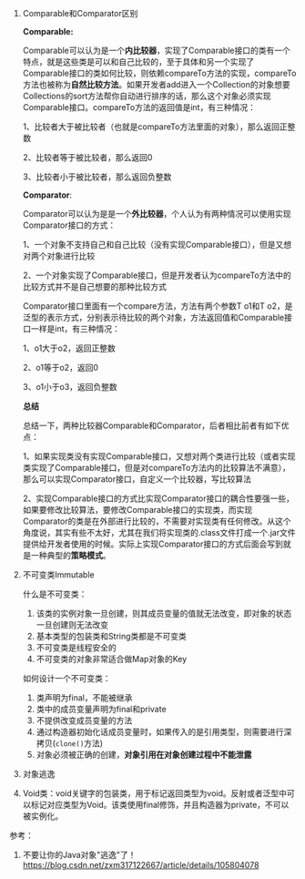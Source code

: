 1. Comparable和Comparator区别

   **Comparable:**

   Comparable可以认为是一个**内比较器**，实现了Comparable接口的类有一个特点，就是这些类是可以和自己比较的，至于具体和另一个实现了Comparable接口的类如何比较，则依赖compareTo方法的实现，compareTo方法也被称为**自然比较方法**。如果开发者add进入一个Collection的对象想要Collections的sort方法帮你自动进行排序的话，那么这个对象必须实现Comparable接口。compareTo方法的返回值是int，有三种情况：

   1、比较者大于被比较者（也就是compareTo方法里面的对象），那么返回正整数

   2、比较者等于被比较者，那么返回0

   3、比较者小于被比较者，那么返回负整数

   **Comparator**:

   Comparator可以认为是是一个**外比较器**，个人认为有两种情况可以使用实现Comparator接口的方式：

   1、一个对象不支持自己和自己比较（没有实现Comparable接口），但是又想对两个对象进行比较

   2、一个对象实现了Comparable接口，但是开发者认为compareTo方法中的比较方式并不是自己想要的那种比较方式

   Comparator接口里面有一个compare方法，方法有两个参数T o1和T o2，是泛型的表示方式，分别表示待比较的两个对象，方法返回值和Comparable接口一样是int，有三种情况：

   1、o1大于o2，返回正整数

   2、o1等于o2，返回0

   3、o1小于o3，返回负整数

   **总结**

   总结一下，两种比较器Comparable和Comparator，后者相比前者有如下优点：

   1、如果实现类没有实现Comparable接口，又想对两个类进行比较（或者实现类实现了Comparable接口，但是对compareTo方法内的比较算法不满意），那么可以实现Comparator接口，自定义一个比较器，写比较算法

   2、实现Comparable接口的方式比实现Comparator接口的耦合性要强一些，如果要修改比较算法，要修改Comparable接口的实现类，而实现Comparator的类是在外部进行比较的，不需要对实现类有任何修改。从这个角度说，其实有些不太好，尤其在我们将实现类的.class文件打成一个.jar文件提供给开发者使用的时候。实际上实现Comparator接口的方式后面会写到就是一种典型的**策略模式**。

2. 不可变类Immutable

   什么是不可变类：

   1. 该类的实例对象一旦创建，则其成员变量的值就无法改变，即对象的状态一旦创建则无法改变
   2. 基本类型的包装类和String类都是不可变类
   3. 不可变类是线程安全的
   4. 不可变类的对象非常适合做Map对象的Key

   如何设计一个不可变类：

   1. 类声明为final，不能被继承
   2. 类中的成员变量声明为final和private
   3. 不提供改变成员变量的方法
   4. 通过构造器初始化话成员变量时，如果传入的是引用类型，则需要进行深拷贝(`clone()`方法)
   5. 对象必须被正确的创建，**对象引用在对象创建过程中不能泄露**

3. 对象逃逸

4. Void类：void关键字的包装类，用于标记返回类型为void。反射或者泛型中可以标记对应类型为Void。该类使用final修饰，并且构造器为private，不可以被实例化。











参考：

1. 不要让你的Java对象"逃逸"了！https://blog.csdn.net/zxm317122667/article/details/105804078